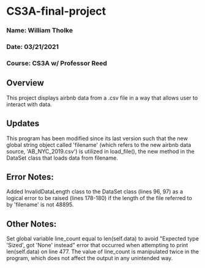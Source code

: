 # CS3A-final-project
### Name: William Tholke
### Date: 03/21/2021
### Course: CS3A w/ Professor Reed

## Overview
This project displays airbnb data from a .csv file in a way that allows user to interact with data.

## Updates
This program has been modified since its last version such that the new global string object called 'filename' (which refers to the new airbnb data source, 'AB_NYC_2019.csv') is utilized in load_file(), the new method in the DataSet class that loads data from filename.

## Error Notes:
Added InvalidDataLength class to the DataSet class (lines 96, 97) as a logical error to be raised (lines 178-180) if the length of the file referred to by 'filename' is not 48895.

## Other Notes: 
Set global variable line_count equal to len(self.data) to avoid "Expected type 'Sized', got 'None' instead" error that occurred when attempting to print len(self.data) on line 477. The value of line_count is manipulated twice in the program, which does not affect the output in any unintended way.
